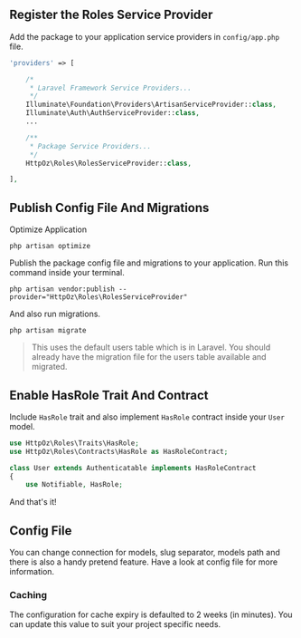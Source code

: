 ## Register the Roles Service Provider

Add the package to your application service providers in `config/app.php` file.

```php
'providers' => [

    /*
     * Laravel Framework Service Providers...
     */
    Illuminate\Foundation\Providers\ArtisanServiceProvider::class,
    Illuminate\Auth\AuthServiceProvider::class,
    ...

    /**
     * Package Service Providers...
     */
    HttpOz\Roles\RolesServiceProvider::class,

],
```


## Publish Config File And Migrations
Optimize Application

    php artisan optimize

Publish the package config file and migrations to your application. Run this command inside your terminal.

    php artisan vendor:publish --provider="HttpOz\Roles\RolesServiceProvider"

And also run migrations.

    php artisan migrate

> This uses the default users table which is in Laravel. You should already have the migration file for the users table available and migrated.


## Enable HasRole Trait And Contract

Include `HasRole` trait and also implement `HasRole` contract inside your `User` model.

```php
use HttpOz\Roles\Traits\HasRole;
use HttpOz\Roles\Contracts\HasRole as HasRoleContract;

class User extends Authenticatable implements HasRoleContract
{
    use Notifiable, HasRole;
```

And that's it!

## Config File

You can change connection for models, slug separator, models path and there is also a handy pretend feature. Have a look at config file for more information.

### Caching

The configuration for cache expiry is defaulted to 2 weeks (in minutes). You can update this value to suit your project specific needs.
